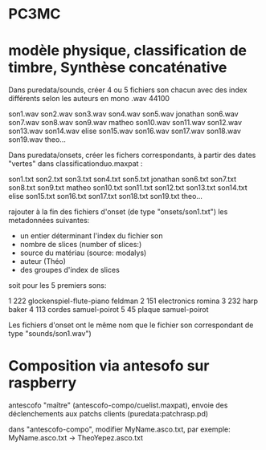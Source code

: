 # PC3MC

# modèle physique, classification de timbre,  Synthèse concaténative

Dans puredata/sounds, créer 4 ou 5 fichiers son chacun avec des index différents selon les auteurs
en mono .wav 44100


son1.wav son2.wav son3.wav son4.wav son5.wav jonathan
son6.wav son7.wav son8.wav son9.wav matheo
son10.wav son11.wav son12.wav son13.wav son14.wav elise
son15.wav son16.wav son17.wav son18.wav son19.wav theo...

Dans puredata/onsets, créer les fichers correspondants, à partir des dates "vertes" dans classificationduo.maxpat :

son1.txt son2.txt son3.txt son4.txt son5.txt jonathan
son6.txt son7.txt son8.txt son9.txt matheo
son10.txt son11.txt son12.txt son13.txt son14.txt elise
son15.txt son16.txt son17.txt son18.txt son19.txt theo...


rajouter à la fin des fichiers d'onset (de type "onsets/son1.txt")
les metadonnées suivantes:
- un entier déterminant l'index du fichier son
- nombre de slices (number of slices:)
- source du matériau (source: modalys)
- auteur (Théo)
- des groupes d'index de slices

soit pour les 5 premiers sons:

1 222 glockenspiel-flute-piano feldman
2 151 electronics romina
3 232 harp baker
4 113 cordes samuel-poirot
5 45 plaque samuel-poirot 

Les fichiers d'onset ont le même nom que le fichier son correspondant de type "sounds/son1.wav")

# Composition via antesofo sur raspberry
antescofo "maître" (antescofo-compo/cuelist.maxpat), envoie des déclenchements aux patchs clients (puredata:patchrasp.pd)

dans "antescofo-compo", modifier MyName.asco.txt, par exemple:
MyName.asco.txt -> TheoYepez.asco.txt
